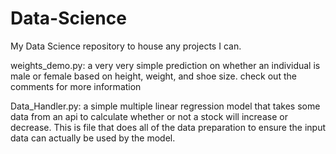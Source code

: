 # Data-Science

My Data Science repository to house any projects I can.


weights_demo.py:
  a very very simple prediction on whether an individual is male or female based on height, weight, and shoe size.
  check out the comments for more information

Data_Handler.py:
  a simple multiple linear regression model that takes some data from an api to calculate whether or not a stock will increase or decrease.   This is file that does all of the data preparation to ensure the input data can actually be used by the model.
